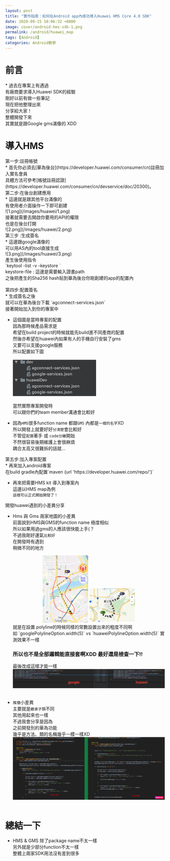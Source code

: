 ```yaml
---
layout: post
title: "實作指南：如何在Android app內成功導入Huawei HMS Core 4.0 SDK"
date: 2020-09-15 10:06:32 +0800
image: cover/android-hms-sdk-1.png
permalink: /android/huawei_map
tags: [Android]
categories: Android教學
---
```


<h1 class="c-border-main-title">前言</h1>
* 過去在專案上有遇過<br>
有廠商要求導入Huawei SDK的經驗<br>
剛好以前有做一些筆記<br>
現在把他整理出來<br>
分享給大家！<br>
整體開發下來<br>
其實就是跟Google gms滿像的 XDD <br>

<h1 class="c-border-main-title">導入HMS</h1>


<div class="c-border-content-title-1">第一步:註冊帳號</div>
* 首先你必須去[華為後台](https://developer.huawei.com/consumer/cn)註冊加入實名會員<br>
 具體方法可參考[帳號註冊認證](https://developer.huawei.com/consumer/cn/devservice/doc/20300)。

<div class="c-border-content-title-1">第二步:在後台創建應用</div>
 * 這邊就是跟其他平台滿像的<br>
 有使用者介面操作一下即可創建<br>
 ![1.png](/images/huawei/1.png)<br>
 接著就需要去開啟你要用的API的權限<br>
 也是在後台打開<br>
 ![2.png](/images/huawei/2.png)<br>

<div class="c-border-content-title-1">第三步 :生成簽名</div>
 * 這邊跟google滿像的<br>
 可以用AS內的tool直接生成<br>
 ![3.png](/images/huawei/3.png)<br>
 產生後使用指令<br>
 `keytool -list -v -keystore <keystore-file>`<br>
 keystore-file : 這邊是需要輸入證書path<br>
 之後把產生的Sha256 hash貼到華為後台你剛創建的app的配置內<br><br>


<div class="c-border-content-title-1">第四步:配置簽名</div>
  * 生成簽名之後<br>
  就可以在華為後台下載 `agconnect-services.json`<br>
  接著開始加入到你的專案中<br>

  * 這個圖是當時專案的配置<br>
  因為那時候產品需求是<br>
  希望在build project的時候就能先build進不同產商的配置<br>
  然後亦希望在huawei內如果有人的手機自行安裝了gms<br>
  又要可以支援google服務<br>
  所以配置如下圖<br><br>
  ![4.png](/images/huawei/4.png)<br><br>
  當然實際專案開發時<br>
  可以跟你們的team member溝通會比較好<br>

  * 因為`HMS`很多function name 都跟`GMS` 內都是`一樣的名字`XD<br>
  所以開發上就要好好`分清楚`會比較好<br>
  不管從`配置`著手 或 `code分離`開始<br>
  不然很容易後期維護上會很麻煩<br>
  耦合太高又很難拆的話就...<br>

<div class="c-border-content-title-1">第五步:加入專案配置</div>
  * 再來加入android專案 <br>
    在build gradle內配置`maven {url 'https://developer.huawei.com/repo/'}`
    <script src="https://gist.github.com/waitzShigoto/1ca47854f0a1eb3c94565c3512725050.js"></script>
    <br>

  * 再來把需要HMS kit 導入到專案內<br>
    這邊以HMS map為例<br>
    <script src="https://gist.github.com/waitzShigoto/631f00b79f69c96bd2a226c58eff5199.js"></script>
    `這樣可以正式開始開發了！`


<div class="c-border-content-title-4">開發huawei遇到的小差異分享</div>

 * Hms 與 Gms 兩家地圖的小差異<br>
   前面說到HMS與GMS的function name 極度相似<br>
   所以如果用過gms的人應該很快能上手(？<br>
   不過我剛好運氣`比較好`<br>
   在開發時有遇到<br>
   稍微不同的地方<br>
   <div align="center">
     <img src="/images/huawei/6.png" alt="Cover" width="30%" >
     <img src="/images/huawei/7.png" alt="Cover" width="30%" >
   </div>
   就是在設置 polyline的時候同樣的常數設置出來的粗度不同啊<br>
   如 `googlePolylineOption.width(5)` vs `huaweiPolylineOption.width(5)`
   實測效果不一樣<br>

   ### 所以也不是全部邏輯能直接套啊XDD 最好還是檢查一下!!

   最後改成這樣才能一樣<br>
   ![5.png](/images/huawei/5.png)<br><br>

 * `推播`小差異<br>
   主要就是`繼承子類`不同<br>
   其他用起來也一樣<br>
   不過我會分享是因為<br>
   之前開發別的華為功能<br>
   幾乎是方法、類的名稱幾乎一模一樣XD<br>
   ![8.png](/images/huawei/8.png)<br><br>


<h1 class="c-border-main-title">總結一下</h1>

 * HMS & GMS 除了package name不太一樣<br>
 另外就是少部分function不太一樣<br>
 整體上兩家SDK用法沒有差到很多<br>
